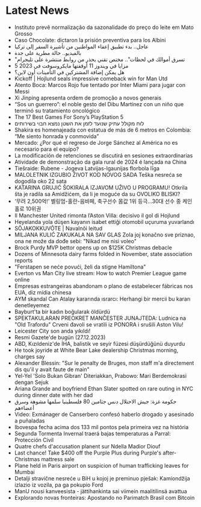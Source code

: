 # Latest News
-  Instituto prevê normalização da sazonalidade do preço do leite em Mato Grosso
-  Caso Chocolate: dictaron la prisión preventiva para los Albini
-  عاجل.. بدء تطبيق إعفاء المواطنين من تأشيرة السفر إلى تركيا
-  بالفيديو.. حالة مطرية على جدة
-  "تسرق أموالك في لحظات".. مختص تقني يحذر من روابط منتشرة على تليجرام
-  5 مزايا في ويندوز 11 أوقفتها مايكروسوفت في 2023
-  هل يمكن إضافة المشتركين في التأمينات أون لاين؟
-  Kickoff | Hojlund seals impressive comeback win for Man Utd
-  Atento Boca: Marcos Rojo fue tentado por Inter Miami para jugar con Messi
-  Xi Jinping apresenta ordem de promoção a novos generais
-  “Sos un guerrero”: el noble gesto del Dibu Martínez con un niño que terminó su tratamiento oncológico
-  The 17 Best Games For Sony’s PlayStation 5
-  לוח מקולל עתיק שנועד לזמן את השטן נמצא חבוי בשירותים
-  Shakira es homenajeada con estatua de más de 6 metros en Colombia: “Me siento honrada y conmovida”
-  Mercado: ¿Por qué el regreso de Jorge Sánchez al América no es necesario para el equipo?
-  La modificación de retenciones se discutirá en sesiones extraordinarias
-  Atividade de demonstração da gala rural de 2024 é lançada na China
-  Tiešraide: Rubene - Jogeva Latvijas-Igaunijas florbola līga
-  MALOLETNIK IZGUBIO ŽIVOT KOD NOVOG SADA Teška nesreća se dogodila oko 22 sata
-  KATARINA GRUJIĆ ŠOKIRALA IZJAVOM UŽIVO U PROGRAMU! Otkrila šta je radila sa Amidžićem, da li je moguće da su OVOLIKO BLISKI?
-  ‘무려 2,500억!’ 벨링엄-홀란-음바페, 축구선수 몸값 1위 등극…30대 선수 중 케인 홀로 10위권
-  Il Manchester United rimonta l’Aston Villa: decisivo il gol di Hojlund
-  Heyelanda yola düşen kayanın isabet ettiği otomobil uçuruma yuvarlandı
-  SÕJAKOKKUVÕTE | Navalnõi leitud
-  MILJANA KULIĆ ZAKUKALA NA SAV GLAS Zola joj konačno sve priznao, ona ne može da dođe sebi: "Nikad me nisi voleo"
-  Brock Purdy MVP bettor opens up on $125K Christmas debacle
-  Dozens of Minnesota dairy farms folded in November, state association reports
-  "Ferstapen se neće povući, želi da stigne Hamiltona"
-  Everton vs Man City live stream: How to watch Premier League game online
-  Empresas estrangeiras abandonam o plano de estabelecer fábricas nos EUA, diz mídia chinesa
-  AYM skandal Can Atalay kararında ısrarcı: Herhangi bir mercii bu kararı denetleyemez
-  Bayburt'ta bir kadın boğularak öldürdü
-  SPEKTAKULARAN PREOKRET MANČESTER JUNAJTEDA: Ludnica na "Old Trafordu" Crveni đavoli se vratili iz PONORA i srušili Aston Vilu!
-  Leicester City son anda yıkıldı!
-  Resmi Gazete'de bugün (27.12.2023)
-  ABD, Kızıldeniz'de İHA, balistik ve seyir füzesi düşürdüğünü duyurdu
-  He took joyride at White Bear Lake dealership Christmas morning, charges say
-  Alexander Blessin: "Sur le penalty de Bruges, mon staff m'a directement dis qu'il y avait faute de main"
-  Yel-Yel 'Solo Bukan Gibran' Diteriakkan, Prabowo: Mari Berdemokrasi dengan Sejuk
-  Ariana Grande and boyfriend Ethan Slater spotted on rare outing in NYC during dinner date with her dad
-  حكومة غزة: جيش الاحتلال دنس جثامين 80 فلسطينيا سلمها مشوهة وسرق أعضاءهم
-  Video: Exmánager de Canserbero confesó haberlo drogado y asesinado a puñaladas
-  Ibovespa fecha acima dos 133 mil pontos pela primeira vez na história
-  Segunda Tormenta Invernal traerá bajas temperaturas a Parral: Protección Civil
-  Quatre chefs d'accusation planent sur Ndella Madior Diouf
-  Last chance! Take $400 off the Purple Plus during Purple's after-Christmas mattress sale
-  Plane held in Paris airport on suspicion of human trafficking leaves for Mumbai
-  Detalji stravične nesreće u BiH u kojoj je preminuo pješak: Kamiondžija izlazio iz vozila, pa ga pokupio Ford
-  ManU nousi kanveesista - jättihankinta sai viimein maalitilinsä avattua
-  Explorando novas fronteiras: Apostando no Parimatch Brasil com Bitcoin
